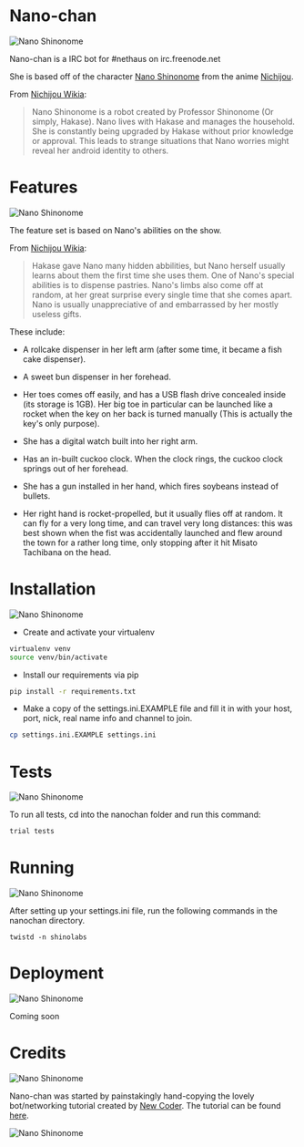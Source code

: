 # Nano-chan

![Nano Shinonome](http://38.media.tumblr.com/f211e5ead70776356ae6a3bedb2544e0/tumblr_mobiyrko391qd7h1xo2_500.gif)

Nano-chan is a IRC bot for #nethaus on irc.freenode.net

She is based off of the character [Nano Shinonome] from the anime [Nichijou].

From [Nichijou Wikia]:

>Nano Shinonome is a robot created by Professor Shinonome (Or simply, Hakase). Nano lives with Hakase and manages the household. She is constantly being upgraded by Hakase without prior knowledge or approval. This leads to strange situations that Nano worries might reveal her android identity to others.

# Features

![Nano Shinonome](http://33.media.tumblr.com/fe89fa940297d031d313fca0dbd96005/tumblr_mzkto4p9gT1sn2bkjo1_500.gif)

The feature set is based on Nano's abilities on the show. 

From [Nichijou Wikia]:

>Hakase gave Nano many hidden abbilities, but Nano herself usually learns about them the first time she uses them. One of Nano's special abilities is to dispense pastries. Nano's limbs also come off at random, at her great surprise every single time that she comes apart. Nano is usually unappreciative of and embarrassed by her mostly useless gifts.

These include:

- A rollcake dispenser in her left arm (after some time, it became a fish cake dispenser).

- A sweet bun dispenser in her forehead.

- Her toes comes off easily, and has a USB flash drive concealed inside (its storage is 1GB). Her big toe in particular can be launched like a rocket when the key on her back is turned manually (This is actually the key's only purpose).

- She has a digital watch built into her right arm.

- Has an in-built cuckoo clock. When the clock rings, the cuckoo clock springs out of her forehead.

- She has a gun installed in her hand, which fires soybeans instead of bullets.

- Her right hand is rocket-propelled, but it usually flies off at random. It can fly for a very long time, and can travel very long distances: this was best shown when the fist was accidentally launched and flew around the town for a rather long time, only stopping after it hit Misato Tachibana on the head.

# Installation

![Nano Shinonome](http://38.media.tumblr.com/555b48f4a51aa0c8f3ad7bfdbb36b3b4/tumblr_n3c1alZpn31rlulmlo2_500.gif)

- Create and activate your virtualenv

```sh
virtualenv venv
source venv/bin/activate
```

- Install our requirements via pip

```sh
pip install -r requirements.txt
```

- Make a copy of the settings.ini.EXAMPLE file and fill it in with your host, port, nick, real name info and channel to join.

```sh
cp settings.ini.EXAMPLE settings.ini
```

# Tests

![Nano Shinonome](http://38.media.tumblr.com/fb5bb933074ca60165d372a6b1598191/tumblr_mlifbzdUZi1s5mgubo1_500.gif)

To run all tests, cd into the nanochan folder and run this command:

```sh
trial tests
```

# Running 

![Nano Shinonome](http://33.media.tumblr.com/b9b8986cadd10c5e461aa5ab75e07058/tumblr_mxu39u4i0J1ss987ao1_500.gif)

After setting up your settings.ini file, run the following commands in the nanochan directory.

```
twistd -n shinolabs
```

# Deployment
![Nano Shinonome](http://38.media.tumblr.com/47dc3c3aac48a2edeeca7868d9f62b51/tumblr_mfc33hOFad1rw1exqo1_500.gif)

Coming soon

# Credits 

![Nano Shinonome](http://38.media.tumblr.com/tumblr_lxsvh15nuw1qd0gyko1_500.gif)

Nano-chan was started by painstakingly hand-copying the lovely bot/networking tutorial created by [New Coder]. The tutorial can be found [here].

![Nano Shinonome](http://33.media.tumblr.com/c7d1cd5862cc5dfc92d6db26587e2f36/tumblr_mgt4cqGg2i1rmhrczo1_500.gif)

[Nano Shinonome]:http://nichijou.wikia.com/wiki/Nano_Shinonome
[Nichijou]:https://www.youtube.com/watch?v=HQ7bC9XycU0
[Nichijou Wikia]:http://nichijou.wikia.com/wiki/Nano_Shinonome
[New Coder]:http://newcoder.io/
[here]:http://newcoder.io/~drafts/networks/

